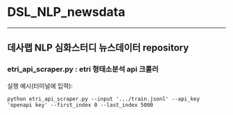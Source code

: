 # DSL_NLP_newsdata
___
## 데사랩 NLP 심화스터디 뉴스데이터 repository
### etri_api_scraper.py : etri 형태소분석 api 크롤러

실행 예시(터미널에 입력):

    python etri_api_scraper.py --input '.../train.jsonl' --api_key 'openapi key' --first_index 0 --last_index 5000
